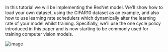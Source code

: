 In this tutorial we will be implementing the ResNet model. We'll show how to load your own dataset, using the CIFAR10 dataset as an example, and also how to use learning rate schedulers which dynamically alter the learning rate of your model whilst training. Specifially, we'll use the one cycle policy introduced in this paper and is now starting to be commonly used for training computer vision models.

![image](https://github.com/rbhardwaj2186/ResNet_Fmnist_WandB/assets/143745073/3876f2de-b48e-4602-8428-d05403ea905a)
